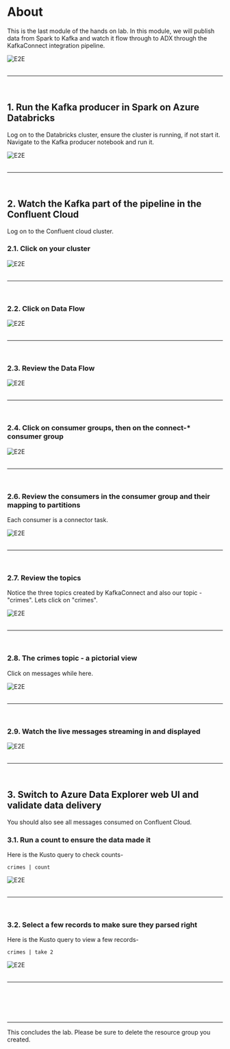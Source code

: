 # About

This is the last module of the hands on lab.  In this module, we will publish data from Spark to Kafka and watch it flow through to ADX through the KafkaConnect integration pipeline.

![E2E](images/06-E2E-12.png)
<br>
<br>
<hr>
<br>

## 1.  Run the Kafka producer in Spark on Azure Databricks

Log on to the Databricks cluster, ensure the cluster is running, if not start it.  Navigate to the Kafka producer notebook and run it.

![E2E](images/06-E2E-01.png)
<br>
<br>
<hr>
<br>

## 2.  Watch the Kafka part of the pipeline in the Confluent Cloud 

Log on to the Confluent cloud cluster.

### 2.1. Click on your cluster

![E2E](images/06-E2E-02.png)
<br>
<br>
<hr>
<br>

### 2.2. Click on Data Flow

![E2E](images/06-E2E-03.png)
<br>
<br>
<hr>
<br>

### 2.3. Review the Data Flow

![E2E](images/06-E2E-04.png)
<br>
<br>
<hr>
<br>

### 2.4. Click on consumer groups, then on the connect-* consumer group

![E2E](images/06-E2E-05.png)
<br>
<br>
<hr>
<br>

### 2.6. Review the consumers in the consumer group and their mapping to partitions
Each consumer is a connector task.

![E2E](images/06-E2E-06.png)
<br>
<br>
<hr>
<br>

### 2.7. Review the topics
Notice the three topics created by KafkaConnect and also our topic - "crimes".  Lets click on "crimes".


![E2E](images/06-E2E-07.png)
<br>
<br>
<hr>
<br>

### 2.8. The crimes topic - a pictorial view

Click on messages while here.

![E2E](images/06-E2E-08.png)
<br>
<br>
<hr>
<br>

### 2.9. Watch the live messages streaming in and displayed


![E2E](images/06-E2E-09.png)
<br>
<br>
<hr>
<br>

## 3. Switch to Azure Data Explorer web UI and validate data delivery
You should also see all messages consumed on Confluent Cloud.<br>

### 3.1. Run a count to ensure the data made it
Here is the Kusto query to check counts-
```
crimes | count
```

![E2E](images/06-E2E-10.png)
<br>
<br>
<hr>
<br>

### 3.2. Select a few records to make sure they parsed right

Here is the Kusto query to view a few records-
```
crimes | take 2
```

![E2E](images/06-E2E-13.png)
<br>
<br>
<hr>
<br>

<br><br><hr>
This concludes the lab.  Please be sure to delete the resource group you created.







